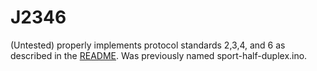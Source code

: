 # J2346

(Untested) properly implements protocol standards 2,3,4, and 6 as described in the [README](https://github.com/osudrl/TeleJoy#six-protocols).  Was previously named sport-half-duplex.ino.
